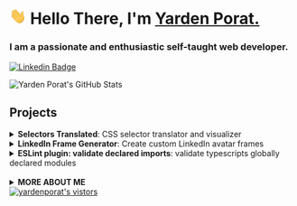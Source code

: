 <h1 align="left"><img src="https://raw.githubusercontent.com/yardenporat/yardenporat/master/assets/wave.gif" width="30px"><strong> Hello There, I'm <a href="https://sidbelbase.me">Yarden Porat.</a></strong>
</h1>

<h3 align="left">
I am a passionate and enthusiastic self-taught web developer.
</h3>

<a target="_blank" href="https://linkedin.com/in/yarden-porat/">
<img src="https://img.shields.io/badge/-yardenporat-blue?style=for-the-badge&logo=Linkedin&logoColor=white&link=https://linkedin.com/in/yardenporat/" alt="Linkedin Badge">
</a>

![Yarden Porat's GitHub Stats](https://github-readme-stats.vercel.app/api?username=yardenporat&show_icons=true&theme=tokyonight)

## Projects

<details>
  <summary>
     <strong>Selectors Translated</strong>: CSS selector translator and visualizer
  </summary>

Click on the image to view the project:

<div style="width: 100%; display: grid; place-items: center;">
  <img src="./assets/selectors-translated.png" style="max-width: 300px;">
</div>

</details>
<details>
  <summary>
     <strong>LinkedIn Frame Generator</strong>: Create custom LinkedIn avatar frames
  </summary>
<br>
Not long ago LinkedIn added a feature that allows adding a frame to your profile picture, letting everyone know if your are #hiring or #opentowork.

Now, you can create your own custom frames, adding a little more character to your LinkedIn profile.

<div style="width: 100%; display: grid; place-items: center;">
  <img src="./assets/linkedin-frame-generator.png" style="max-width: 300px;">
</div>

</details>
<details>
  <summary>
     <strong>ESLint plugin: validate declared imports</strong>: validate typescripts globally declared modules
  </summary>
<br>

[![test](https://github.com/yardenporat/eslint-plugin-validate-declared-imports/actions/workflows/test.yml/badge.svg)](https://github.com/yardenporat/eslint-plugin-validate-declared-imports/actions/workflows/test.yml)
[![npm](https://img.shields.io/npm/v/eslint-plugin-validate-declared-imports)](https://www.npmjs.com/package/eslint-plugin-validate-declared-imports)

When you declare modules with typescript, filepaths are not validated to be correct.

Example:

```ts
declare module "*.module.css" {
  const classes: { [key: string]: string };
  export default classes;
}
```

This will not throw an error, even though path is incorrect:

```ts
import styles from "asdasdasdasdasd.module.css";
```

### Usage

Add `validate-declared-imports` to the plugins section of your `.eslintrc` configuration file. You can omit the `eslint-plugin-` prefix:

```json
{
  "plugins": ["validate-declared-imports"]
}
```

Then configure the rules you want to use under the rules section.

```json
{
  "rules": {
    "validate-declared-imports/no-unresolved-declared-imports": [
      "error",
      {
        "fileExtensions": [
          // Asset files: png, jpeg, svg...
          ".jpg",
          // Style files
          ".module.css", // CSS Modules
          ".module.scss", // SCSS Modules
          ".module.less", // Less Modules
          ".st.css" // Stylable files
        ]
      }
    ]
  }
}
```

</details>

<br>

<details>
  <summary>
    <strong>MORE ABOUT ME</strong>
  </summary>

```ts
const yardenporat = {
  education: [
    "BA - Reichman University (IDC Herzliya)",
    "MBA - Tel Aviv University",
  ],
  languages: ["TypeScript", "Javascript", "Python", "Bash Scripts"],
  frameworks: ["Node.js", "React.js", "Next.js"],
  css: ["CSS", "Sass", "Stylable"],
  tests: ["playwright", "mocha", "chai", "sinon"],
  DBs: ["MongoDB", "SQL"],
  tools: ["Git", "Wordpress", "Electron"],
};
```

</details>

<a target="_blank" href="https://github.com/yardenporat/">
<img src="https://img.shields.io/badge/dynamic/json?url=https://api.countapi.xyz/hit/visitor-badge/yardenporat&style=for-the-badge&label=visitors&query=value&color=0F0F1A&labelColor=0F0F1A" alt="yardenporat's vistors">
</a>

